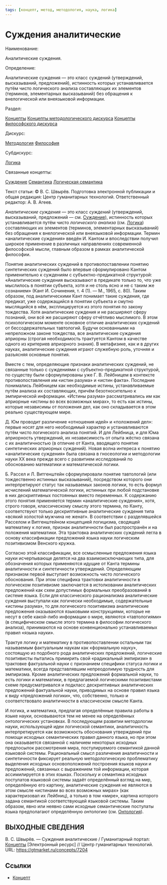 ```yaml
---
tags: [концепт, метод, методология, наука, логика]
---
```

# Суждения аналитические

Наименование:

Аналитические суждения.

Определение:

Аналитические суждения — это класс суждений (утверждений, высказываний, предложений), истинность которых устанавливается путём чисто логического анализа составляющих их элементов (терминов, элементарных высказываний) без обращения к внелогической или внеязыковой информации.

Раздел:

[Концепты](https://gtmarket.ru/concepts/)  [Концепты методологического дискурса](https://gtmarket.ru/concepts/methodological-concepts) [Концепты философского дискурса](https://gtmarket.ru/concepts/philosophical-concepts)

Дискурс:

[Методология](https://gtmarket.ru/concepts/6870) [Философия](https://gtmarket.ru/concepts/6862)

Субдискурс:

[Логика](https://gtmarket.ru/concepts/6892)

Связанные концепты:

[Суждение](https://gtmarket.ru/concepts/7000) [Семантика](https://gtmarket.ru/concepts/6933) [Логическая семантика](https://gtmarket.ru/concepts/6905)

Текст статьи: © В. С. Швырёв. Подготовка электронной публикации и общая редакция: Центр гуманитарных технологий. Ответственный редактор: А. В. Агеев.

_Аналитические суждения_ — это класс _суждений_ (утверждений, высказываний, предложений — см. [Суждение](https://gtmarket.ru/concepts/7000)), истинность которых устанавливается путём чисто _логического анализа_ (см. [Логика](https://gtmarket.ru/concepts/6892)) составляющих их элементов (терминов, элементарных высказываний) без обращения к внелогической или внеязыковой информации. Термин «аналитические суждения» введён И. Кантом и впоследствии получил широкое применение в различных направлениях современной философской мысли, главным образом в рамках аналитической философии.

Понятие аналитических суждений в противопоставлении понятию синтетических суждений было впервые сформулировано Кантом применительно к суждениям с субъектно-предикатной структурой: «Аналитические суждения высказывают в предикате только то, что уже мыслилось в понятии субъекта, хотя и не столь ясно и не с таким же сознанием» (Кант И. Сочинения, т. 4 (1). — М., 1965, с. 80). Таким образом, под аналитическими Кант понимает такие суждения, где предикат, уже содержащийся в понятии субъекта и смутно мыслящийся в нём, эксплицируется из этого понятия по закону тождества. Хотя аналитические суждения и не расширяют сферу познаний, они всё же расширяют сферу отчётливо мыслимого. В этом психологическом моменте основное отличие аналитических суждений от бессодержательных тавтологий. Будучи основанными на непреложном законе тождества, все аналитические суждения априорны (строгая необходимость трактуется Кантом в качестве одного из критериев априорного знания). В метафизике, как и в других науках, аналитические суждения играют служебную роль, уточняя и разъясняя основные понятия.

Вместе с тем, определяющие признаки аналитических суждений, не связанные только с суждениями с субъектно-предикатной структурой, по существу были сформулированы уже Г. В. Лейбницем в контексте противопоставления им «истин разума» и «истин факта». Последние понимались Лейбницем как необходимые истины, устанавливаемые путём анализа их составляющих, причём безотносительно к эмпирической информации. «Истины разума» рассматривались им как априорные «истины во всех возможных мирах», то есть как истины, которые независимы от положения дел, как оно складывается в этом реально существующем мире.

Д. Юм проводит различение «отношения идей» и «положений дел»: первые носят для него необходимый характер и устанавливаются путём чисто логического анализа понятий. И для Лейбница, и для Юма априорность утверждений, их независимость от опыта жёстко связана с их аналитичностью (в отличие от Канта, вводящего понятие синтетических априорных суждений). Новая волна интереса к понятию «аналитические суждения» была связана в гносеологии и методологии науки XX века прежде всего с развитием исследований по обоснованию математики и математической логики.

Б. Рассел и Л. Витгенштейн сформулировали понятие тавтологий (или тождественно истинных высказываний), посредством которого они интерпретируют статус так называемых законов логики, то есть формул исчислений математической логики, истинных при любой подстановке в них дескриптивных постоянных вместо переменных. К содержанию этого понятия применяется термин «аналитические суждения», хотя, строго говоря, классическому смыслу этого термина, по Канту, соответствуют только дескриптивные аналитические суждения типа «всякий холостой мужчина не женат». В соответствии с разделявшейся Расселом и Витгенштейном концепцией логицизма, сводящей математику к логике, признак аналитичности был распространён и на положения математики. Эта трактовка аналитических суждений легла в основу классификации предложений языка науки логическим позитивизмом Венского кружка.

Согласно этой классификации, все осмысленные предложения языка науки исчерпывающе делятся на два взаимоисключающих типа, для обозначения которых применяются идущие от Канта термины аналитичности и синтетичности утверждений. Определяющим признаком первой выступает возможность чисто логического обоснования. При этом специфика трактовки аналитичности в логическом позитивизме заключается в истолковании аналитических предложений как схем допустимых формальных преобразований в системе языка. Если для классического рационализма аналитические суждения выступали как логически необходимые, содержательные «истины разума», то для логического позитивизма аналитические предложения оказываются языковыми конструкциями, которые не несут в себе какой-либо информации о мире, являются «тавтологиями» (в специфическом смысле этого термина в философии логического анализа), принимаются на основе конвенционально устанавливаемых правил «языка науки».

Трактуя логику и математику в противопоставлении остальным так называемым фактуальным наукам как «формальную науку», состоящую из подобного рода аналитических предложений, логические позитивисты пытались примирить свой «радикальный эмпиризм» в трактовке фактуальной науки с признанием специфики статуса логики и математики, всегда представлявшим непреодолимую трудность для эмпиризма. Кроме аналитических предложений формальной науки, то есть логики и математики, в предлагаемой логическими позитивистами схеме предусматривался и подкласс дескриптивных аналитических предложений фактуальной науки, приводимых на основе правил языка к виду «предложений логики», что, собственно, только и соответствовало аналитичности в классическом смысле Канта.

И логика, и математика, предлагая определённые правила работы в языке науки, основываются тем не менее на определённых онтологических установках. В последующем развитии методологии науки, использующей идеи логической семантики, аналитичность интерпретируется как возможность обоснования утверждений при помощи исходных семантических правил данного языка, но при этом она оказывается связанной с наличием некоторых исходных предпосылок рассмотрения мира, постулируемого семантикой данной языковой системы. Рациональный смысл различения аналитичности и синтетичности фиксирует реальную методологическую проблематику выделения исходных основоположений построения языков науки и предложений, связанных с выражением той информации, которая ассимилируется в этих языках. Поскольку и семантика исходных постулатов языковой системы задаёт определённый взгляд на мир, определённую его картину, аналитические суждения не являются в этом смысле «истинами во всех возможных мирах» (как характеризовал их Лейбниц), а только в том «мире», картина которого задана семантикой соответствующей языковой системы. Таким образом, явно или неявно сами исходные семантические постулаты языка предполагают определённую _онтологию_ (см. [Онтология](https://gtmarket.ru/concepts/6847)).

## ВЫХОДНЫЕ СВЕДЕНИЯ

В. С. Швырёв. — Суждения аналитические / Гуманитарный портал: [Концепты](https://gtmarket.ru/concepts/) [Электронный ресурс] // Центр гуманитарных технологий. URL: <https://gtmarket.ru/concepts/7204>

## Ссылки

* [Концепт](Концепт.md)
